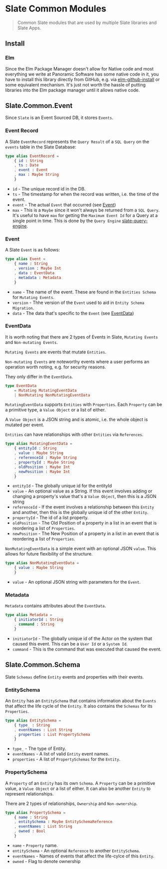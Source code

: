 # Slate Common Modules

> Common Slate modules that are used by multiple Slate libraries and Slate Apps.

## Install

### Elm

Since the Elm Package Manager doesn't allow for Native code and most everything we write at Panoramic Software has some native code in it,
you have to install this library directly from GitHub, e.g. via [elm-github-install](https://github.com/gdotdesign/elm-github-install) or some equivalent mechanism. It's just not worth the hassle of putting libraries into the Elm package manager until it allows native code.

## Slate.Common.Event

Since `Slate` is an Event Sourced DB, it stores `Events`.

### Event Record

A Slate `EventRecord` represents the `Query Result` of a `SQL Query` on the `events` table in the Slate Database:

```elm
type alias EventRecord =
    { id : String
    , ts : Date
    , event : Event
    , max : Maybe String
    }
```
* `id` - The unique record id in the DB.
* `ts` - The timestamp for when the record was written, i.e. the time of the event.
* `event` - The actual `Event` that occurred (see [Event](#event))
* `max` - This is a `Maybe` since it won't always be returned from a `SQL Query`. It's useful to have `max` for getting the `Maximum Event Id` for a Query at a single point in time. This is done by the `Query Engine` [slate-query-engine](https://github.com/panosoft/slate-query-engine).

### Event

A Slate `Event` is as follows:

```elm
type alias Event =
    { name : String
    , version : Maybe Int
    , data : EventData
    , metadata : Metadata
    }
```
* `name` - The name of the event. These are found in the `Entities Schema` for `Mutating Events`.
* `version` - Thhe version of the `Event` used to aid in `Entity Schema Migration`.
* `data` - The data that's specific to the `Event` (see [EventData](#eventdata))

### EventData

It is worth noting that there are 2 types of Events in Slate, `Mutating Events` and `Non-mutating Events`.

`Mutating Events` are events that mutate `Entities`.

`Non-mutating Events` are noteworthy events where a user performs an operation worth noting, e.g. for security reasons.

They only differ in the `EventData`.

```elm
type EventData
    = Mutating MutatingEventData
    | NonMutating NonMutatingEventData
```

`MutatingEventData` supports `Entities` with `Properties`. Each `Property` can be a primitive type, a `Value Object` or a list of either.

A `Value Object` is a JSON string and is atomic, i.e. the whole object is mutated per event.

`Entities` can have relationships with other `Entities` via `References`.

```elm
type alias MutatingEventData =
    { entityId : String
    , value : Maybe String
    , referenceId : Maybe String
    , propertyId : Maybe String
    , oldPosition : Maybe Int
    , newPosition : Maybe Int
    }
```

* `entityId` - The globally unique id for the entityId
* `value` - An optional value as a String. If this event involves adding or changing a property's value that's a `Value Object`, then this is a JSON string
* `referenceId` - If the event involves a relationship between this `Entity` and another, then this is the globally unique id of the other `Entity`.
* `propertyId` - The id of a list property.
* `oldPosition` - The Old Position of a property in a list in an event that is reordering a list of `Properties`.
* `newPosition` - The New Position of a property in a list in an event that is reordering a list of `Properties`.

`NonMutatingEventData` is a simple event with an optional JSON `value`. This allows for future flexibility of the structure.

```elm
type alias NonMutatingEventData =
    { value : Maybe String
    }
```

* `value` - An optional JSON string with parameters for the `Event`.

### Metadata

`Metadata` contains attributes about the `EventData`.

```elm
type alias Metadata =
    { initiatorId : String
	, command : String
    }
```

* `initiatorId` - The globally unique id of the Actor on the system that caused this event. This can be a `User Id` or a `System Id`.
* `command` - This is the command that was executed that caused the event.

## Slate.Common.Schema

Slate `Schemas` define `Entity` events and properties with their events.

### EntitySchema

An `Entity` has an `EntitySchema` that contains information about the `Events` that affect the life cycle of the `Entity`. It also contains the `Schemas` for its `Properties`.

```elm
type alias EntitySchema =
    { type_ : String
    , eventNames : List String
    , properties : List PropertySchema
    }
```

* `type_` - The type of Entity.
* `eventNames` - A list of valid `Entity` event names.
* `properties` - A list of `PropertySchemas` for the `Entity`.

### PropertySchema

A `Property` of an `Entity` has its own `Schema`. A `Property` can be a primitive value, a `Value Object` or a list of either. It can also be another `Entity` to represent relationships.

There are 2 types of relationships, `Ownership` and `Non-ownership`.

```elm
type alias PropertySchema =
    { name : String
    , entitySchema : Maybe EntitySchemaReference
    , eventNames : List String
    , owned : Bool
    }
```

* `name` - `Property` name.
* `entitySchema` - An optional `Reference` to another `EntitySchema`.
* `eventNames` - Names of events that affect the life-cylce of this `Entity`.
* `owned` - Flag to denote ownership 
